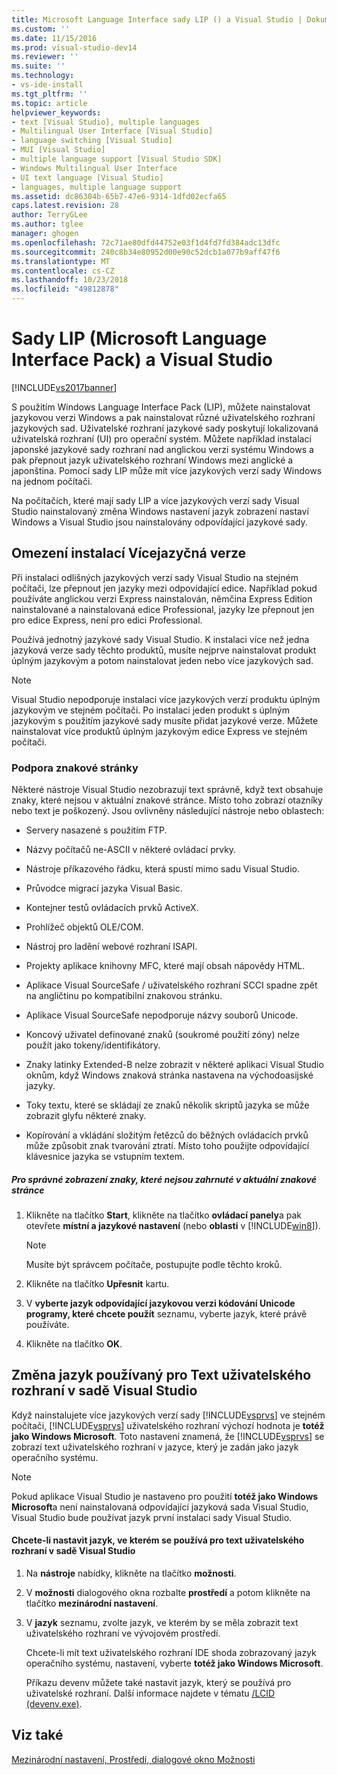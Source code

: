 ```yaml
---
title: Microsoft Language Interface sady LIP () a Visual Studio | Dokumentace Microsoftu
ms.custom: ''
ms.date: 11/15/2016
ms.prod: visual-studio-dev14
ms.reviewer: ''
ms.suite: ''
ms.technology:
- vs-ide-install
ms.tgt_pltfrm: ''
ms.topic: article
helpviewer_keywords:
- text [Visual Studio], multiple languages
- Multilingual User Interface [Visual Studio]
- language switching [Visual Studio]
- MUI [Visual Studio]
- multiple language support [Visual Studio SDK]
- Windows Multilingual User Interface
- UI text language [Visual Studio]
- languages, multiple language support
ms.assetid: dc86304b-65b7-47e6-9314-1dfd02ecfa65
caps.latest.revision: 28
author: TerryGLee
ms.author: tglee
manager: ghogen
ms.openlocfilehash: 72c71ae80dfd44752e03f1d4fd7fd384adc13dfc
ms.sourcegitcommit: 240c8b34e80952d00e90c52dcb1a077b9aff47f6
ms.translationtype: MT
ms.contentlocale: cs-CZ
ms.lasthandoff: 10/23/2018
ms.locfileid: "49812878"
---
```

# <a name="microsoft-language-interface-packs-lips-and-visual-studio"></a>Sady LIP (Microsoft Language Interface Pack) a Visual Studio
[!INCLUDE[vs2017banner](../includes/vs2017banner.md)]

S použitím Windows Language Interface Pack (LIP), můžete nainstalovat jazykovou verzi Windows a pak nainstalovat různé uživatelského rozhraní jazykových sad. Uživatelské rozhraní jazykové sady poskytují lokalizovaná uživatelská rozhraní (UI) pro operační systém. Můžete například instalaci japonské jazykové sady rozhraní nad anglickou verzi systému Windows a pak přepnout jazyk uživatelského rozhraní Windows mezi anglické a japonština. Pomocí sady LIP může mít více jazykových verzí sady Windows na jednom počítači.  
  
 Na počítačích, které mají sady LIP a více jazykových verzí sady Visual Studio nainstalovaný změna Windows nastavení jazyk zobrazení nastaví Windows a Visual Studio jsou nainstalovány odpovídající jazykové sady.  
  
## <a name="limitations-of-multi-language-installations"></a>Omezení instalací Vícejazyčná verze  
 Při instalaci odlišných jazykových verzí sady Visual Studio na stejném počítači, lze přepnout jen jazyky mezi odpovídající edice. Například pokud používáte anglickou verzi Express nainstalován, němčina Express Edition nainstalované a nainstalovaná edice Professional, jazyky lze přepnout jen pro edice Express, není pro edici Professional.  
  
 Používá jednotný jazykové sady Visual Studio. K instalaci více než jedna jazyková verze sady těchto produktů, musíte nejprve nainstalovat produkt úplným jazykovým a potom nainstalovat jeden nebo více jazykových sad.  
  
> [!NOTE]
>  Visual Studio nepodporuje instalaci více jazykových verzí produktu úplným jazykovým ve stejném počítači. Po instalaci jeden produkt s úplným jazykovým s použitím jazykové sady musíte přidat jazykové verze. Můžete nainstalovat více produktů úplným jazykovým edice Express ve stejném počítači.  
  
### <a name="support-for-code-pages"></a>Podpora znakové stránky  
 Některé nástroje Visual Studio nezobrazují text správně, když text obsahuje znaky, které nejsou v aktuální znakové stránce. Místo toho zobrazí otazníky nebo text je poškozený. Jsou ovlivněny následující nástroje nebo oblastech:  
  
-   Servery nasazené s použitím FTP.  
  
-   Názvy počítačů ne-ASCII v některé ovládací prvky.  
  
-   Nástroje příkazového řádku, která spustí mimo sadu Visual Studio.  
  
-   Průvodce migrací jazyka Visual Basic.  
  
-   Kontejner testů ovládacích prvků ActiveX.  
  
-   Prohlížeč objektů OLE/COM.  
  
-   Nástroj pro ladění webové rozhraní ISAPI.  
  
-   Projekty aplikace knihovny MFC, které mají obsah nápovědy HTML.  
  
-   Aplikace Visual SourceSafe / uživatelského rozhraní SCCI spadne zpět na angličtinu po kompatibilní znakovou stránku.  
  
-   Aplikace Visual SourceSafe nepodporuje názvy souborů Unicode.  
  
-   Koncový uživatel definované znaků (soukromé použití zóny) nelze použít jako tokeny/identifikátory.  
  
-   Znaky latinky Extended-B nelze zobrazit v některé aplikaci Visual Studio oknům, když Windows znaková stránka nastavena na východoasijské jazyky.  
  
-   Toky textu, které se skládají ze znaků několik skriptů jazyka se může zobrazit glyfu některé znaky.  
  
-   Kopírování a vkládání složitým řetězců do běžných ovládacích prvků může způsobit znak tvarování ztratí. Místo toho použijte odpovídající klávesnice jazyka se vstupním textem.  
  
##### <a name="to-correctly-display-characters-that-are-not-included-in-the-current-code-page"></a>Pro správné zobrazení znaky, které nejsou zahrnuté v aktuální znakové stránce  
  
1.  Klikněte na tlačítko **Start**, klikněte na tlačítko **ovládací panely**a pak otevřete **místní a jazykové nastavení** (nebo **oblasti** v [!INCLUDE[win8](../includes/win8-md.md)]).  
  
    > [!NOTE]
    >  Musíte být správcem počítače, postupujte podle těchto kroků.  
  
2.  Klikněte na tlačítko **Upřesnit** kartu.  
  
3.  V **vyberte jazyk odpovídající jazykovou verzi kódování Unicode programy, které chcete použít** seznamu, vyberte jazyk, které právě používáte.  
  
4.  Klikněte na tlačítko **OK**.  
  
## <a name="changing-the-language-used-for-the-ui-text-in-visual-studio"></a>Změna jazyk používaný pro Text uživatelského rozhraní v sadě Visual Studio  
 Když nainstalujete více jazykových verzí sady [!INCLUDE[vsprvs](../includes/vsprvs-md.md)] ve stejném počítači, [!INCLUDE[vsprvs](../includes/vsprvs-md.md)] uživatelského rozhraní výchozí hodnota je **totéž jako Windows Microsoft**. Toto nastavení znamená, že [!INCLUDE[vsprvs](../includes/vsprvs-md.md)] se zobrazí text uživatelského rozhraní v jazyce, který je zadán jako jazyk operačního systému.  
  
> [!NOTE]
>  Pokud aplikace Visual Studio je nastaveno pro použití **totéž jako Windows Microsoft**a není nainstalovaná odpovídající jazyková sada Visual Studio, Visual Studio bude používat jazyk první instalaci sady Visual Studio.  
  
#### <a name="to-set-the-language-that-is-used-for-the-ui-text-in-visual-studio"></a>Chcete-li nastavit jazyk, ve kterém se používá pro text uživatelského rozhraní v sadě Visual Studio  
  
1. Na **nástroje** nabídky, klikněte na tlačítko **možnosti**.  
  
2. V **možnosti** dialogového okna rozbalte **prostředí** a potom klikněte na tlačítko **mezinárodní nastavení**.  
  
3. V **jazyk** seznamu, zvolte jazyk, ve kterém by se měla zobrazit text uživatelského rozhraní ve vývojovém prostředí.  
  
    Chcete-li mít text uživatelského rozhraní IDE shoda zobrazovaný jazyk operačního systému, nastavení, vyberte **totéž jako Windows Microsoft**.  
  
   Příkazu devenv můžete také nastavit jazyk, který se používá pro uživatelské rozhraní. Další informace najdete v tématu [/LCID (devenv.exe)](../ide/reference/lcid-devenv-exe.md).  
  
## <a name="see-also"></a>Viz také  
 [Mezinárodní nastavení, Prostředí, dialogové okno Možnosti](../ide/reference/international-settings-environment-options-dialog-box.md)